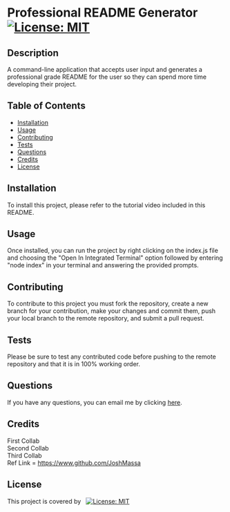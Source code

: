 # Professional README Generator [![License: MIT](https://img.shields.io/badge/License-MIT-yellow.svg)](https://opensource.org/licenses/MIT)
## Description
A command-line application that accepts user input and generates a professional grade README for the user so they can spend more time developing their project.
## Table of Contents
- [Installation](#installation)
- [Usage](#usage)
- [Contributing](#contributing)
- [Tests](#tests)
- [Questions](#questions)
- [Credits](#credits)
- [License](#license)
## Installation
To install this project, please refer to the tutorial video included in this README.
## Usage
Once installed, you can run the project by right clicking on the index.js file and choosing the "Open In Integrated Terminal" option followed by entering "node index" in your terminal and answering the provided prompts.
## Contributing
To contribute to this project you must fork the repository, create a new branch for your contribution, make your changes and commit them, push your local branch to the remote repository, and submit a pull request.
## Tests
Please be sure to test any contributed code before pushing to the remote repository and that it is in 100% working order.
## Questions
If you have any questions, you can email me by clicking [here](mailto:joshuamassapelletier@outlook.com).
## Credits
First Collab   
 Second Collab   
 Third Collab   
 Ref Link = https://www.github.com/JoshMassa
## License
This project is covered by &nbsp;&nbsp;[![License: MIT](https://img.shields.io/badge/License-MIT-yellow.svg)](https://opensource.org/licenses/MIT)
